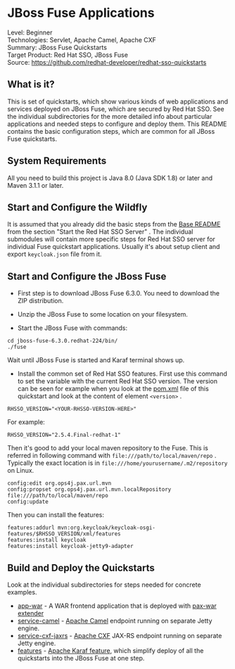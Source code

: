 JBoss Fuse Applications
=======================

Level: Beginner  
Technologies: Servlet, Apache Camel, Apache CXF  
Summary: JBoss Fuse Quickstarts  
Target Product: Red Hat SSO, JBoss Fuse  
Source: <https://github.com/redhat-developer/redhat-sso-quickstarts>  


What is it?
-----------

This is set of quickstarts, which show various kinds of web applications and services deployed on JBoss Fuse, which are secured by Red Hat SSO. See the individual subdirectories
for the more detailed info about particular applications and needed steps to configure and deploy them. This README contains the basic configuration steps, which 
are common for all JBoss Fuse quickstarts.


System Requirements
-------------------

All you need to build this project is Java 8.0 (Java SDK 1.8) or later and Maven 3.1.1 or later.

Start and Configure the Wildfly
-------------------------------

It is assumed that you already did the basic steps from the [Base README](../README.md) from the section "Start the Red Hat SSO Server" .
The individual submodules will contain more specific steps for Red Hat SSO server for individual Fuse quickstart applications. Usually it's about setup client 
and export `keycloak.json` file from it.
 
Start and Configure the JBoss Fuse
----------------------------------

* First step is to download JBoss Fuse 6.3.0. You need to download the ZIP distribution.
 
* Unzip the JBoss Fuse to some location on your filesystem.

* Start the JBoss Fuse with commands:
````
cd jboss-fuse-6.3.0.redhat-224/bin/
./fuse
````
Wait until JBoss Fuse is started and Karaf terminal shows up.

* Install the common set of Red Hat SSO features. First use this command to set the variable with the current Red Hat SSO version. The version can be seen
for example when you look at the [pom.xml](pom.xml) file of this quickstart and look at the content of element `<version>` .
````
RHSSO_VERSION="<YOUR-RHSSO-VERSION-HERE>"
````
For example:
````
RHSSO_VERSION="2.5.4.Final-redhat-1"
````
Then it's good to add your local maven repository to the Fuse. This is referred in following command with `file:///path/to/local/maven/repo` . 
Typically the exact location is in `file:///home/yourusername/.m2/repository` on Linux.
````
config:edit org.ops4j.pax.url.mvn
config:propset org.ops4j.pax.url.mvn.localRepository file:///path/to/local/maven/repo
config:update
````

Then you can install the features:
````
features:addurl mvn:org.keycloak/keycloak-osgi-features/$RHSSO_VERSION/xml/features
features:install keycloak
features:install keycloak-jetty9-adapter
````



Build and Deploy the Quickstarts
--------------------------------

Look at the individual subdirectories for steps needed for concrete examples.

* [app-war](app-war/README.md) - A WAR frontend application that is deployed with [pax-war extender](https://ops4j1.jira.com/wiki/display/ops4j/Pax+Web+Extender+-+War)
* [service-camel](service-camel/README.md) - [Apache Camel](http://camel.apache.org/) endpoint running on separate Jetty engine.
* [service-cxf-jaxrs](service-cxf-jaxrs/README.md) - [Apache CXF](http://cxf.apache.org/) JAX-RS endpoint running on separate Jetty engine.
* [features](features/README.md) - [Apache Karaf feature](https://karaf.apache.org/manual/latest-2.x/users-guide/provisioning.html), which simplify deploy of all the quickstarts into the JBoss Fuse at one step.
